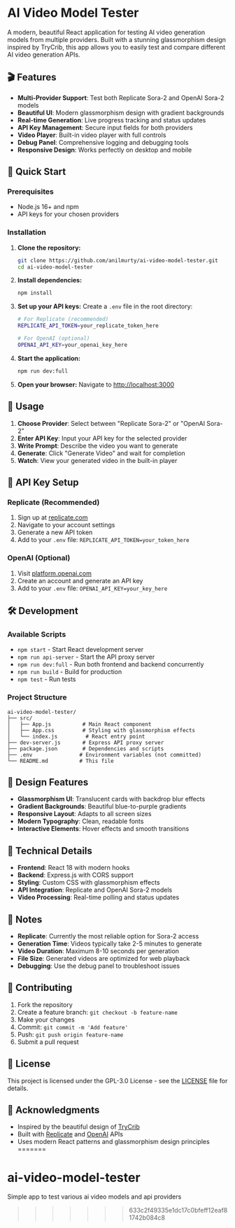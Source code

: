 # AI Video Model Tester

A modern, beautiful React application for testing AI video generation models from multiple providers. Built with a stunning glassmorphism design inspired by TryCrib, this app allows you to easily test and compare different AI video generation APIs.

## 🎬 Features

- **Multi-Provider Support**: Test both Replicate Sora-2 and OpenAI Sora-2 models
- **Beautiful UI**: Modern glassmorphism design with gradient backgrounds
- **Real-time Generation**: Live progress tracking and status updates
- **API Key Management**: Secure input fields for both providers
- **Video Player**: Built-in video player with full controls
- **Debug Panel**: Comprehensive logging and debugging tools
- **Responsive Design**: Works perfectly on desktop and mobile

## 🚀 Quick Start

### Prerequisites
- Node.js 16+ and npm
- API keys for your chosen providers

### Installation

1. **Clone the repository:**
   ```bash
   git clone https://github.com/anilmurty/ai-video-model-tester.git
   cd ai-video-model-tester
   ```

2. **Install dependencies:**
   ```bash
   npm install
   ```

3. **Set up your API keys:**
   Create a `.env` file in the root directory:
   ```bash
   # For Replicate (recommended)
   REPLICATE_API_TOKEN=your_replicate_token_here
   
   # For OpenAI (optional)
   OPENAI_API_KEY=your_openai_key_here
   ```

4. **Start the application:**
   ```bash
   npm run dev:full
   ```

5. **Open your browser:**
   Navigate to [http://localhost:3000](http://localhost:3000)

## 🎯 Usage

1. **Choose Provider**: Select between "Replicate Sora-2" or "OpenAI Sora-2"
2. **Enter API Key**: Input your API key for the selected provider
3. **Write Prompt**: Describe the video you want to generate
4. **Generate**: Click "Generate Video" and wait for completion
5. **Watch**: View your generated video in the built-in player

## 🔑 API Key Setup

### Replicate (Recommended)
1. Sign up at [replicate.com](https://replicate.com)
2. Navigate to your account settings
3. Generate a new API token
4. Add to your `.env` file: `REPLICATE_API_TOKEN=your_token_here`

### OpenAI (Optional)
1. Visit [platform.openai.com](https://platform.openai.com)
2. Create an account and generate an API key
3. Add to your `.env` file: `OPENAI_API_KEY=your_key_here`

## 🛠️ Development

### Available Scripts

- `npm start` - Start React development server
- `npm run api-server` - Start the API proxy server
- `npm run dev:full` - Run both frontend and backend concurrently
- `npm run build` - Build for production
- `npm test` - Run tests

### Project Structure

```
ai-video-model-tester/
├── src/
│   ├── App.js          # Main React component
│   ├── App.css         # Styling with glassmorphism effects
│   └── index.js         # React entry point
├── dev-server.js       # Express API proxy server
├── package.json        # Dependencies and scripts
├── .env               # Environment variables (not committed)
└── README.md          # This file
```

## 🎨 Design Features

- **Glassmorphism UI**: Translucent cards with backdrop blur effects
- **Gradient Backgrounds**: Beautiful blue-to-purple gradients
- **Responsive Layout**: Adapts to all screen sizes
- **Modern Typography**: Clean, readable fonts
- **Interactive Elements**: Hover effects and smooth transitions

## 🔧 Technical Details

- **Frontend**: React 18 with modern hooks
- **Backend**: Express.js with CORS support
- **Styling**: Custom CSS with glassmorphism effects
- **API Integration**: Replicate and OpenAI Sora-2 models
- **Video Processing**: Real-time polling and status updates

## 📝 Notes

- **Replicate**: Currently the most reliable option for Sora-2 access
- **Generation Time**: Videos typically take 2-5 minutes to generate
- **Video Duration**: Maximum 8-10 seconds per generation
- **File Size**: Generated videos are optimized for web playback
- **Debugging**: Use the debug panel to troubleshoot issues

## 🤝 Contributing

1. Fork the repository
2. Create a feature branch: `git checkout -b feature-name`
3. Make your changes
4. Commit: `git commit -m 'Add feature'`
5. Push: `git push origin feature-name`
6. Submit a pull request

## 📄 License

This project is licensed under the GPL-3.0 License - see the [LICENSE](LICENSE) file for details.

## 🙏 Acknowledgments

- Inspired by the beautiful design of [TryCrib](https://www.trycrib.com/)
- Built with [Replicate](https://replicate.com/) and [OpenAI](https://openai.com/) APIs
- Uses modern React patterns and glassmorphism design principles
=======
# ai-video-model-tester
Simple app to test various ai video models and api providers
>>>>>>> 633c2f49335e1dc17c0bfeff12eaf81742b084c8
